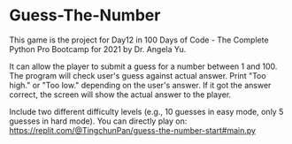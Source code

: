 # Guess-The-Number
This game is the project for Day12 in 100 Days of Code - The Complete Python Pro Bootcamp for 2021 by Dr. Angela Yu.

It can allow the player to submit a guess for a number between 1 and 100.
The program will check user's guess against actual answer. Print "Too high." or "Too low." depending on the user's answer. 
If it got the answer correct, the screen will show the actual answer to the player.

Include two different difficulty levels (e.g., 10 guesses in easy mode, only 5 guesses in hard mode).
You can directly play on:
https://replit.com/@TingchunPan/guess-the-number-start#main.py
